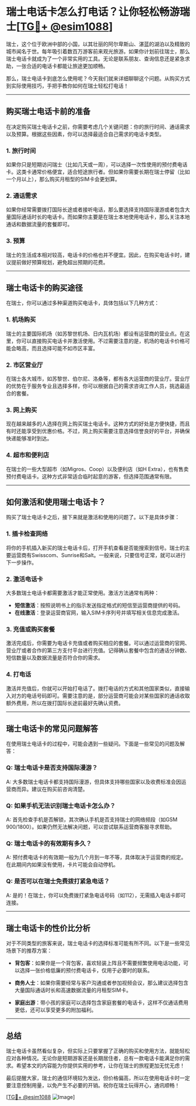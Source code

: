 # 瑞士电话卡怎么打电话？让你轻松畅游瑞士[[TG💪+ @esim1088](https://t.me/s/esim1088)]

瑞士，这个位于欧洲中部的小国，以其壮丽的阿尔卑斯山、湛蓝的湖泊以及精致的城市闻名于世。每年吸引着数百万游客前来观光旅游。如果你计划前往瑞士，那么瑞士电话卡就成为了一个非常实用的工具。无论是联系朋友、查询信息还是紧急求助，一张合适的电话卡都能让旅途更加顺畅。

那么，瑞士电话卡到底怎么使用呢？今天我们就来详细聊聊这个问题。从购买方式到实际使用技巧，手把手教你如何在瑞士轻松打电话！

---

## 购买瑞士电话卡前的准备

在决定购买瑞士电话卡之前，你需要考虑几个关键问题：你的旅行时间、通话需求以及预算。根据这些因素，你可以选择最适合自己需求的电话卡类型。

### 1. 旅行时间
如果你只是短期访问瑞士（比如几天或一周），可以选择一次性使用的预付费电话卡。这类卡通常价格便宜，适合短途旅行者。但如果你需要长期在瑞士停留（比如一个月以上），那么购买月租型的SIM卡会更划算。

### 2. 通话需求
如果你经常需要拨打国际长途或者接听电话，那么要选择支持国际漫游或者包含大量国际通话时长的电话卡。而如果你主要是在瑞士本地使用电话卡，那么关注本地通话和数据流量的套餐即可。

### 3. 预算
瑞士的生活成本相对较高，电话卡的价格也并不便宜。因此，在购买电话卡时，建议提前做好预算规划，避免超出预期的花费。

---

## 瑞士电话卡的购买途径

在瑞士，你可以通过多种渠道购买电话卡，具体包括以下几种方式：

### 1. 机场购买
瑞士的主要国际机场（如苏黎世机场、日内瓦机场）都设有运营商的营业点。在这里，你可以直接购买电话卡并激活使用。不过需要注意的是，机场的电话卡价格可能会略高，而且选择可能不如市区丰富。

### 2. 市区营业厅
在瑞士各大城市，如苏黎世、伯尔尼、洛桑等，都有各大运营商的营业厅。营业厅的优势在于服务专业且选择多样，你可以根据自己的需求咨询工作人员，挑选最适合的套餐。

### 3. 网上购买
现在越来越多的人选择在网上购买瑞士电话卡。这种方式的好处是方便快捷，而且有时还能享受到优惠价格。不过，网上购买需要注意选择信誉良好的平台，并确保快递能够准时到达。

### 4. 超市和便利店
在瑞士的一些大型超市（如Migros、Coop）以及便利店（如H Extra），也有售卖预付费电话卡。这种方式非常适合临时起意的游客，但选择范围通常有限。

---

## 如何激活和使用瑞士电话卡？

购买了瑞士电话卡之后，接下来就是激活和使用的问题了。以下是具体步骤：

### 1. 插卡检查网络
将你的手机插入新买的瑞士电话卡后，打开手机查看是否能搜索到信号。瑞士的主要运营商有Swisscom、Sunrise和Salt。一般来说，只要信号正常，就可以进行下一步操作。

### 2. 激活电话卡
大多数瑞士电话卡都需要激活才能正常使用。激活方法通常有两种：
- **短信激活**：按照说明书上的指示发送指定格式的短信至运营商提供的号码。
- **在线激活**：登录运营商官网，输入SIM卡序列号并填写相关信息完成激活。

### 3. 充值或购买套餐
激活完成后，你需要为电话卡充值或者购买相应的套餐。可以通过运营商的官网、营业厅或者合作的第三方支付平台进行充值。记得确认套餐中包含的通话分钟数、短信数量以及数据流量是否符合你的需求。

### 4. 打电话
激活并充值后，你就可以开始打电话了。拨打电话的方式和其他国家类似，直接输入对方的电话号码即可。需要注意的是，部分运营商可能会对某些国家的通话收取额外费用，所以在拨打国际长途前最好先确认资费。

---

## 瑞士电话卡的常见问题解答

在使用瑞士电话卡的过程中，可能会遇到一些疑问。下面是一些常见的问题及解答：

### Q: 瑞士电话卡是否支持国际漫游？
A: 大多数瑞士电话卡都支持国际漫游，但具体支持哪些国家以及收费标准会因运营商而异。建议在购买前咨询清楚。

### Q: 如果手机无法识别瑞士电话卡怎么办？
A: 首先检查手机是否解锁，其次确认手机是否支持瑞士的网络频段（如GSM 900/1800）。如果仍然无法解决问题，可以尝试联系运营商客服寻求帮助。

### Q: 瑞士电话卡的有效期有多久？
A: 预付费电话卡的有效期一般为几个月到一年不等，具体取决于运营商的规定。在此期间内如果没有使用，卡片可能会自动停机。

### Q: 是否可以在瑞士免费拨打紧急电话？
A: 是的！在瑞士，你可以免费拨打紧急电话号码（如112），无需插入电话卡即可连接。

---

## 瑞士电话卡的性价比分析

对于不同类型的旅客来说，瑞士电话卡的选择标准可能有所不同。以下是一些常见场景下的推荐方案：

- **背包客**：如果你是一个背包客，喜欢轻装上阵且不需要频繁使用电话功能，可以选择一张价格低廉的预付费电话卡，仅用于必要时的联系。
  
- **商务人士**：如果你需要经常与客户沟通或者参加视频会议，那么建议选择包含大量国际通话时长和高速数据流量的月租型SIM卡。

- **家庭出游**：带小孩的家庭可以选择包含家庭套餐的电话卡，这样不仅通话费用更低，还可以享受更多的附加福利。

---

## 总结

瑞士电话卡虽然看似复杂，但实际上只要掌握了正确的购买和使用方法，就能轻松应对各种情况。无论你是短期游客还是长期居住者，总有一款电话卡能满足你的需求。希望本文的内容能为你提供实用的参考，让你在瑞士的旅程更加无忧无虑！

最后提醒大家，瑞士的通信环境较为发达，但价格偏高，所以在使用电话卡时一定要注意控制用量，以免产生不必要的开销。祝你在瑞士玩得开心，通讯顺畅！

[[TG💪+ @esim1088](https://t.me/s/esim1088) ![Image](https://i.postimg.cc/4NQfJmqS/Snipaste-2025-05-13-00-14-12.png)]